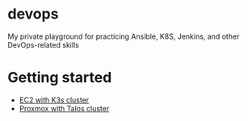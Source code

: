 # devops

My private playground for practicing Ansible, K8S, Jenkins, and other DevOps-related skills

# Getting started

- [EC2 with K3s cluster](/ec2/README.md)
- [Proxmox with Talos cluster](/talos/README.md)
